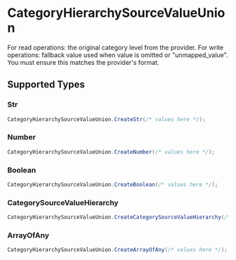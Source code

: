 # CategoryHierarchySourceValueUnion

For read operations: the original category level from the provider. For write operations: fallback value used when value is omitted or "unmapped_value". You must ensure this matches the provider's format.


## Supported Types

### Str

```csharp
CategoryHierarchySourceValueUnion.CreateStr(/* values here */);
```

### Number

```csharp
CategoryHierarchySourceValueUnion.CreateNumber(/* values here */);
```

### Boolean

```csharp
CategoryHierarchySourceValueUnion.CreateBoolean(/* values here */);
```

### CategorySourceValueHierarchy

```csharp
CategoryHierarchySourceValueUnion.CreateCategorySourceValueHierarchy(/* values here */);
```

### ArrayOfAny

```csharp
CategoryHierarchySourceValueUnion.CreateArrayOfAny(/* values here */);
```
